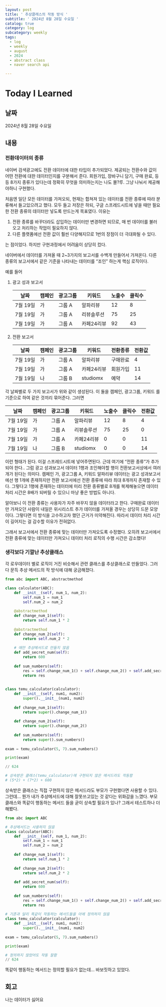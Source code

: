 ```yaml
---
layout: post
title: ' 추상클래스의 작동 방식 '
subtitle: ' 2024년 8월 28일 수요일 '
catalog: true
category: log
subcategory: weekly
tags:
  - log
  - weekly
  - august
  - 2024
  - abstract class
  - naver search api

---
```


# Today I Learned

## 날짜

2024년 8월 28일 수요일

## 내용

### 전환데이터의 종류

 네이버 검색광고에도 전환 데이터에 대한 타입이 추가되었다. 제공되는 전환수와 값이 어떤 전환에 대한 데이터인지를 구분해서 준다. 회원가입, 장바구니 담기, 구매 완료, 등등 8가지 종류가 있다는데 정확히 무엇을 의미하는지는 나도 몰?루. 그냥 나눠서 제공해야하니 구현했다.

 처음엔 일단 모든 데이터를 가져오되, 현재는 합쳐져 있는 데이터를 전환 종류에 따라 분류해서 들고있으려고 했다. 모두 들고 저장은 하되, 구글 스프레드시트에 넣을 때만 필요한 전환 종류의 데이터만 넣도록 만드는게 목표였다. 이유는

1. 전환 종류를 바꾸더라도 삽입하는 데이터만 변경하면 되므로, 매 번 데이터를 불러오고 처리하는 작업이 필요하지 않다.
2. 다른 플랫폼에선 전환 값이 훨씬 다양해지므로 1번의 장점이 더 극대화될 수 있다.

는 점이었다. 하지만 구현과정에서 어려움이 상당히 컸다.

 네이버에서 데이터를 가져올 때 2~3가지의 보고서를 수백개 만들어서 가져온다. 다른 종류의 보고서에서 같은 기준을 나타내는 데이터를 “조인” 하는게 핵심 로직이다.

예를 들어

1. 광고 성과 보고서
    
    
    | 날짜 | 캠페인 | 광고그룹 | 키워드  | 노출수 | 클릭수 |
    | --- | --- | --- | --- | --- | --- |
    | 7월 19일 | 가 | 그룹 A | 알파리뷰 | 12 | 8 |
    | 7월 19일 | 가 | 그룹 A | 리뷰솔루션 | 75 | 25 |
    | 7월 19일 | 가 | 그룹 A | 카페24리뷰 | 92 | 43 |
2. 전환 보고서
    
    
    | 날짜 | 캠페인 | 광고그룹 | 키워드 | 전환종류 | 전환값 |
    | --- | --- | --- | --- | --- | --- |
    | 7월 19일 | 가 | 그룹 A | 알파리뷰 | 구매완료 | 4 |
    | 7월 19일 | 가 | 그룹 A | 카페24리뷰 | 회원가입 | 11 |
    | 7월 19일 | 나 | 그룹 B | studiomx | 예약 | 14 |

각 날짜별로 두 가지 보고서가 위와 같이 생성된다. 이 둘을 캠페인, 광고그룹, 키워드 를 기준으로 하여 같은 것끼리 묶어준다. 그러면

| 날짜 | 캠페인 | 광고그룹 | 키워드 | 노출수 | 클릭수 | 전환값 |
| --- | --- | --- | --- | --- | --- | --- |
| 7월 19일 | 가 | 그룹 A | 알파리뷰 | 12 | 8 | 4 |
| 7월 19일 | 가 | 그룹 A | 리뷰솔루션 | 75 | 25 | 0 |
| 7월 19일 | 가 | 그룹 A | 카페24리뷰 | 0 | 0 | 11 |
| 7월 19일 | 나 | 그룹 B | studiomx | 0 | 0 | 14 |

이런 형태가 된다.  이걸 스프레드시트에 넣어주면된다. 근데 여기에 “전환 종류”가 추가되야 한다.. 그럼 광고 성과보고서 데이터 1행과 조인해야할 행이 전환보고서상에서 여러개가 된다는 의미다. 캠페인 가, 광고그룹 A, 키워드 알파리뷰 데이터는 광고 성과보고서에선 행 1개에 존재하지만 전환 보고서에선 전환 종류에 따라 최대 8개까지 존재할 수 있다. 그렇다고 1행에 존재하는 데이터에 미리 전환 종류별로 8개를 복제해놓으면 데이터 처리 시간은 8배가 되버릴 수 있으니 마냥 좋은 방법도 아니다.

 알아보니 이 전환 종류는 사용자가 자주 바꾸지 않을 데이터라고 한다. 구매완료 데이터만 가져오던 사람이 내일은 위시리스트 추가 데이터를 가져올 경우는 상당히 드문 모양이다. 그렇다면 이 방식을 고수하고자 했던 근거가 미약해진다. 따라서 데이터 처리 시간이 길어지는 걸 감수할 이유가 전혀없다. 

 그래서 보고서에서 전환 종류에 맞는 데이터만 가져오도록 수정했다. 오히려 보고서에서 전환 종류에 맞는 데이터만 가져오니 데이터 처리 로직의 수행 시간은 감소했다!

### 생각보다 기깔난 추상클래스

각 로우데이터 별로 로직이 거진 비슷해서 관련 클래스를 추상클래스로 만들었다. 그러다 문득 추상 메서드의 작 방식에 대해 궁금해졌다.

```python
from abc import ABC, abstractmethod

class calculator(ABC):
	def __init__(self, num_1, num_2):
		self.num_1 = num_1
		self.num_2 = num_2
		
	@abstractmethod
	def change_num_1(self):
		return self.num_1 * 2
		
	@abstractmethod
	def change_num_2(self):
		return self.num_2 * 2
		
	# 애만 추상메서드로 만들지 않음
	def add_secret_num(self):
		return 600
		
	def sum_numbers(self):
		res = self.change_num_1() + self.change_num_2() + self.add_secret_num()
		return res
	
	
class temu_calculator(calculator):
	def __init__(self, num1, num2):
		super().__init__(num1, num2)
		
	def change_num_1(self):
		return super().change_num_1()
		
	def change_num_2(self):
		return super().change_num_2()
		
	def sum_numbers(self):
		return super().sum_numbers()
		
exam = temu_calculator(5, 7).sum_numbers()

print(exam)

// 624

# 상속받은 클래스(temu_calculator)에 구현되지 않은 메서드라도 작동함
# (5*2) + (7*2) + 600

```

상속받은 클래스는 직접 구현하지 않은 메서드라도 부모가 구현했다면 사용할 수 있다. 그런데… 뭔가 내가 추상메서드에 대해 잘못쓰고있는 것 같다는 위화감을 느꼈다. 부모 클래스와 똑같이 행동하는 메서드 들을 굳이 상속할 필요가 있나? 그래서 테스트하나 더해봤다.

```python
from abc import ABC

# 추상메서드는 사용하지 않음
class calculator(ABC):
	def __init__(self, num_1, num_2):
		self.num_1 = num_1
		self.num_2 = num_2
		
	def change_num_1(self):
		return self.num_1 * 2
		
	def change_num_2(self):
		return self.num_2 * 2
		
	def add_secret_num(self):
		return 600
	
	def sum_numbers(self):
		res = self.change_num_1() + self.change_num_2() + self.add_secret_num()
		return res
	
# 기존과 달리 똑같이 작동하는 메서드들을 아에 정의하지 않음
class temu_calculator(calculator):
	def __init__(self, num1, num2):
		super().__init__(num1, num2)
		
exam = temu_calculator(5, 7).sum_numbers()

print(exam)

# 정의하지 않았어도 작동 잘함
// 624
```

똑같이 행동하는 메서드는 정의할 필요가 없는데…  바보짓하고 있었다.

## 회고

나는 데이터가 싫어요